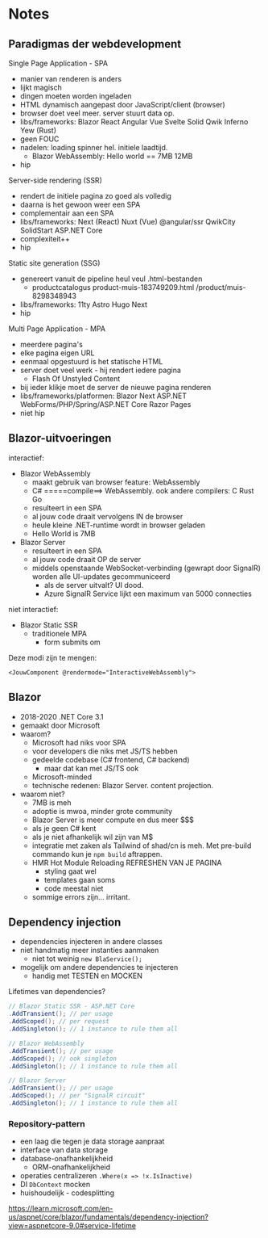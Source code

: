 # Notes

## Paradigmas der webdevelopment

Single Page Application - SPA
- manier van renderen is anders
- lijkt magisch
- dingen moeten worden ingeladen
- HTML dynamisch aangepast door JavaScript/client (browser)
- browser doet veel meer. server stuurt data op.
- libs/frameworks: Blazor React Angular Vue Svelte Solid Qwik Inferno  Yew (Rust)
- geen FOUC
- nadelen: loading spinner hel. initiele laadtijd.
  - Blazor WebAssembly: Hello world == 7MB 12MB
- hip

Server-side rendering (SSR)
- rendert de initiele pagina zo goed als volledig
- daarna is het gewoon weer een SPA
- complementair aan een SPA
- libs/frameworks: Next (React)   Nuxt (Vue) @angular/ssr  QwikCity SolidStart  ASP.NET Core
- complexiteit++
- hip

Static site generation (SSG)
- genereert vanuit de pipeline heul veul .html-bestanden
  - productcatalogus   product-muis-183749209.html  /product/muis-8298348943
- libs/frameworks: 11ty Astro Hugo Next
- hip

Multi Page Application - MPA
- meerdere pagina's
- elke pagina eigen URL
- eenmaal opgestuurd is het statische HTML
- server doet veel werk - hij rendert iedere pagina
  - Flash Of Unstyled Content
- bij ieder klikje moet de server de nieuwe pagina renderen
- libs/frameworks/platformen: Blazor Next ASP.NET WebForms/PHP/Spring/ASP.NET Core Razor Pages
- niet hip

## Blazor-uitvoeringen

interactief:
- Blazor WebAssembly
  - maakt gebruik van browser feature: WebAssembly
  - C# =====compile==> WebAssembly. ook andere compilers: C Rust Go
  - resulteert in een SPA
  - al jouw code draait vervolgens IN de browser
  - heule kleine .NET-runtime wordt in browser geladen
  - Hello World is 7MB
- Blazor Server
  - resulteert in een SPA
  - al jouw code draait OP de server
  - middels openstaande WebSocket-verbinding (gewrapt door SignalR) worden alle UI-updates gecommuniceerd
    - als de server uitvalt? UI dood.
    - Azure SignalR Service lijkt een maximum van 5000 connecties

niet interactief:

- Blazor Static SSR
  - traditionele MPA
    - form submits om 

Deze modi zijn te mengen:

```razor
<JouwComponent @rendermode="InteractiveWebAssembly">
```

## Blazor
- 2018-2020  .NET Core 3.1
- gemaakt door Microsoft
- waarom?
  - Microsoft had niks voor SPA
  - voor developers die niks met JS/TS hebben
  - gedeelde codebase (C# frontend, C# backend)
    - maar dat kan met JS/TS ook
  - Microsoft-minded
  - technische redenen: Blazor Server. content projection.
- waarom niet?
  - 7MB is meh
  - adoptie is mwoa, minder grote community
  - Blazor Server is meer compute en dus meer $$$
  - als je geen C# kent
  - als je niet afhankelijk wil zijn van M$
  - integratie met zaken als Tailwind of shad/cn is meh. Met pre-build commando kun je `npm build` aftrappen.
  - HMR  Hot Module Reloading  REFRESHEN VAN JE PAGINA
    - styling gaat wel
    - templates gaan soms
    - code meestal niet
  - sommige errors zijn... irritant.

## Dependency injection

- dependencies injecteren in andere classes
- niet handmatig meer instanties aanmaken
  - niet tot weinig  `new BlaService();`
- mogelijk om andere dependencies te injecteren
  - handig met TESTEN en MOCKEN

Lifetimes van dependencies?

```cs
// Blazor Static SSR - ASP.NET Core
.AddTransient(); // per usage
.AddScoped(); // per request
.AddSingleton(); // 1 instance to rule them all

// Blazor WebAssembly
.AddTransient(); // per usage
.AddScoped(); // ook singleton
.AddSingleton(); // 1 instance to rule them all

// Blazor Server
.AddTransient(); // per usage
.AddScoped(); // per "SignalR circuit"
.AddSingleton(); // 1 instance to rule them all
```

### Repository-pattern

- een laag die tegen je data storage aanpraat
- interface van data storage
- database-onafhankelijkheid
  - ORM-onafhankelijkheid
- operaties centralizeren   `.Where(x => !x.IsInactive)`
- DI   `DbContext` mocken
- huishoudelijk - codesplitting

https://learn.microsoft.com/en-us/aspnet/core/blazor/fundamentals/dependency-injection?view=aspnetcore-9.0#service-lifetime